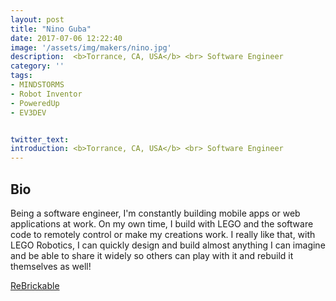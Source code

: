 ```yaml
---
layout: post
title: "Nino Guba"
date: 2017-07-06 12:22:40
image: '/assets/img/makers/nino.jpg'
description:  <b>Torrance, CA, USA</b> <br> Software Engineer
category: ''
tags:
- MINDSTORMS
- Robot Inventor
- PoweredUp
- EV3DEV


twitter_text:
introduction: <b>Torrance, CA, USA</b> <br> Software Engineer
---
```




## Bio


Being a software engineer, I'm constantly building mobile apps or web applications at work. On my own time, I build with LEGO and the software code to remotely control or make my creations work.  I really like that, with LEGO Robotics, I can quickly design and build almost anything I can imagine and be able to share it widely so others can play with it and rebuild it themselves as well!  

[ReBrickable](https://rebrickable.com/users/gubsters/profile/)
